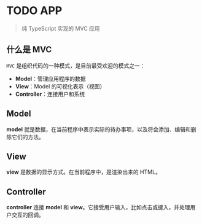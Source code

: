 # TODO APP

>   纯 TypeScript 实现的 MVC 应用

## 什么是 MVC

`MVC` 是组织代码的一种模式，是目前最受欢迎的模式之一：

*   **Model**：管理应用程序的数据
*   **View**：Model 的可视化表示（视图）
*   **Controller**：连接用户和系统



## Model

**model** 就是数据，在当前程序中表示实际的待办事项，以及将会添加、编辑和删除它们的方法。



## View

**view** 是数据的显示方式。在当前程序中，是渲染出来的 HTML。



## Controller

**controller** 连接 **model** 和 **view**。它接受用户输入，比如点击或键入，并处理用户交互的回调。

